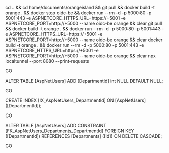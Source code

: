 ﻿cd .. && cd home/documents/orangeisland && git pull && docker build -t orange . && docker stop oidc-be && docker run --rm -d -p 5000:80 -p 5001:443 -e ASPNETCORE_HTTPS_URL=https://+5001 -e ASPNETCORE_PORT=http://+5000 --name oidc-be orange && clear
git pull && docker build -t orange . && docker run --rm -d -p 5000:80 -p 5001:443 -e ASPNETCORE_HTTPS_URL=https://+5001 -e ASPNETCORE_PORT=http://+5000 --name oidc-be orange && clear
docker build -t orange . && docker run --rm -d -p 5000:80 -p 5001:443 -e ASPNETCORE_HTTPS_URL=https://+5001 -e ASPNETCORE_PORT=http://+5000 --name oidc-be orange && clear
npx localtunnel --port 8080 --print-requests


GO

ALTER TABLE [AspNetUsers] ADD [DepartmentId] int NULL DEFAULT NULL;

GO

CREATE INDEX [IX_AspNetUsers_DepartmentId] ON [AspNetUsers] ([DepartmentId]);

GO

ALTER TABLE [AspNetUsers] ADD CONSTRAINT [FK_AspNetUsers_Departments_DepartmentId] FOREIGN KEY ([DepartmentId]) REFERENCES [Departments] ([Id]) ON DELETE CASCADE;

GO